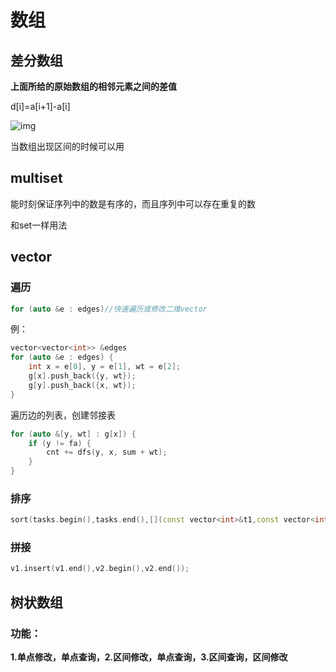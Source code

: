 # 数组

## 差分数组

**上面所给的原始数组的相邻元素之间的差值**

d[i]=a[i+1]-a[i]

![img](https://img-blog.csdnimg.cn/20190825105026886.PNG)

当数组出现区间的时候可以用

## multiset

能时刻保证序列中的数是有序的，而且序列中可以存在重复的数

和set一样用法



## vector

### 遍历

```c++
for (auto &e : edges)//快速遍历或修改二维vector
```

例：

```c++
vector<vector<int>> &edges
for (auto &e : edges) {
    int x = e[0], y = e[1], wt = e[2];
    g[x].push_back({y, wt});
    g[y].push_back({x, wt});
}
```

遍历边的列表，创建邻接表

```c++
for (auto &[y, wt] : g[x]) {
    if (y != fa) {
        cnt += dfs(y, x, sum + wt);
    }
}
```



### 排序

```c++
sort(tasks.begin(),tasks.end(),[](const vector<int>&t1,const vector<int>&t2){return t1[1]<t2[1];});// 使用 lambda 表达式按第二个元素排序
```

### 拼接

```c++
v1.insert(v1.end(),v2.begin(),v2.end());
```

## 树状数组

### 功能：

**1.单点修改，单点查询，2.区间修改，单点查询，3.区间查询，区间修改**



































